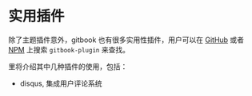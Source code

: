 # 实用插件

除了主题插件意外，gitbook 也有很多实用性插件，用户可以在 [GitHub](https://github.com/GitbookIO/gitbook) 或者 [NPM](https://www.npmjs.com/) 上搜索 `gitbook-plugin` 来查找。

里将介绍其中几种插件的使用，包括：

- disqus, 集成用户评论系统
